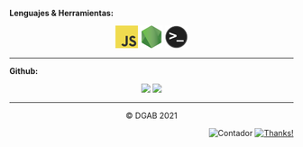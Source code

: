 <!--- <h4> Hey ¡tu! <img src="https://raw.githubusercontent.com/verma-anushka/verma-anushka/master/gifs/wave.gif" width="30px"></h4>

Soy [DGAB](https://github.com/DGAByt)

 --- --->
 
**Lenguajes & Herramientas:**

<p align="center">

  <div align="center">
  
<code><img height="40" src="https://raw.githubusercontent.com/github/explore/80688e429a7d4ef2fca1e82350fe8e3517d3494d/topics/javascript/javascript.png"></code> <code><img height="40" src="https://raw.githubusercontent.com/github/explore/80688e429a7d4ef2fca1e82350fe8e3517d3494d/topics/nodejs/nodejs.png"></code> <code><img height="40" src="https://raw.githubusercontent.com/github/explore/80688e429a7d4ef2fca1e82350fe8e3517d3494d/topics/terminal/terminal.png"></code>

  </div>
  </p>

 ---
 
**Github:**

<p align="center">
  
  <img src="https://github-readme-stats.vercel.app/api?username=DGABzd&count_private=true&show_icons=true&theme=dracula&line_height=33">
  <img src="https://github-readme-stats.vercel.app/api/top-langs/?username=DGABzd&count_private=true&theme=dracula&line_height=10">

</p>

 ---
   
  <p align="center">
    © DGAB 2021
  </p>
</p>

<div align="right">
  
![Contador](https://views.whatilearened.today/views/github/DGABzd/verma-anushka.svg) [![Thanks!](https://img.shields.io/badge/Gracias-!-1EAEDB.svg)](https://github.com/DGABzd/)

</div>
